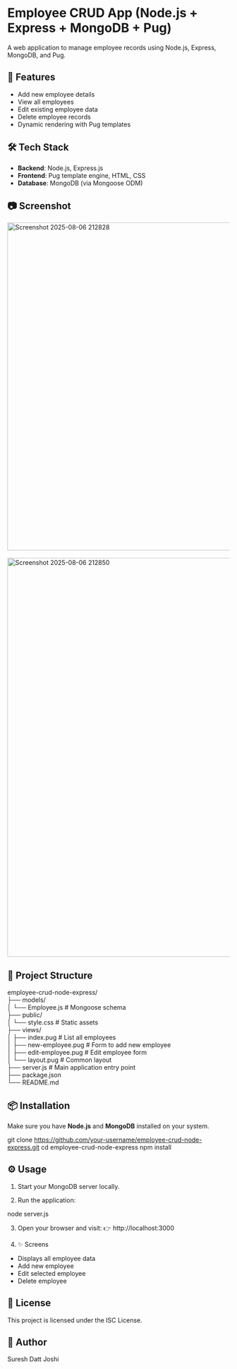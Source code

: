 # Employee CRUD App (Node.js + Express + MongoDB + Pug)

A web application to manage employee records using Node.js, Express, MongoDB, and Pug.

## 🚀 Features

- Add new employee details
- View all employees
- Edit existing employee data
- Delete employee records
- Dynamic rendering with Pug templates

## 🛠️ Tech Stack

- **Backend**: Node.js, Express.js
- **Frontend**: Pug template engine, HTML, CSS
- **Database**: MongoDB (via Mongoose ODM)

## 📷 Screenshot
<img width="1888" height="743" alt="Screenshot 2025-08-06 212828" src="https://github.com/user-attachments/assets/ad816b01-0a4b-4187-b287-b0359cebbb33" />
<br />
<br />
<img width="1836" height="904" alt="Screenshot 2025-08-06 212850" src="https://github.com/user-attachments/assets/b4b565ee-bd0f-4292-bb54-5f27d0a0d649" />



## 📁 Project Structure

employee-crud-node-express/<br />
├── models/<br />
│ └── Employee.js # Mongoose schema<br />
├── public/<br />
│ └── style.css # Static assets<br />
├── views/<br />
│ ├── index.pug # List all employees<br />
│ ├── new-employee.pug # Form to add new employee<br />
│ ├── edit-employee.pug # Edit employee form<br />
│ └── layout.pug # Common layout<br />
├── server.js # Main application entry point<br />
├── package.json<br />
└── README.md<br />

## 📦 Installation

Make sure you have **Node.js** and **MongoDB** installed on your system.

git clone https://github.com/your-username/employee-crud-node-express.git
cd employee-crud-node-express
npm install

## ⚙️ Usage
1. Start your MongoDB server locally.

2. Run the application:

  node server.js

3. Open your browser and visit:
👉 http://localhost:3000

4. ✨ Screens
   
 + Displays all employee data
 + Add new employee
 + Edit selected employee
 + Delete employee

## 📄 License
This project is licensed under the ISC License.

## 🙌 Author
Suresh Datt Joshi
